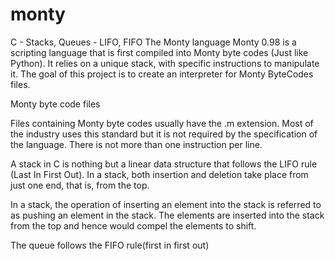 # monty
C - Stacks, Queues - LIFO, FIFO
The Monty language
Monty 0.98 is a scripting language that is first compiled into Monty byte codes (Just like Python). It relies on a unique stack, with specific instructions to manipulate it. The goal of this project is to create an interpreter for Monty ByteCodes files.

Monty byte code files

Files containing Monty byte codes usually have the .m extension. Most of the industry uses this standard but it is not required by the specification of the language. There is not more than one instruction per line.

A stack in C is nothing but a linear data structure that follows the LIFO rule (Last In First Out). In a stack, both insertion and deletion take place from just one end, that is, from the top.

In a stack, the operation of inserting an element into the stack is referred to as pushing an element in the stack. The elements are inserted into the stack from the top and hence would compel the elements to shift.


The queue follows the FIFO rule(first in first out)
